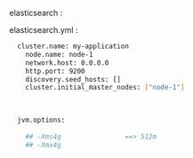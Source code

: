 elasticsearch :


  elasticsearch.yml :
```bash
  cluster.name: my-application
    node.name: node-1
    network.host: 0.0.0.0
    http.port: 9200
    discovery.seed_hosts: []
    cluster.initial_master_nodes: ["node-1"]

  
  
  jvm.options:
  
    ## -Xms4g                ==> 512m    
    ## -Xmx4g
```  
  

